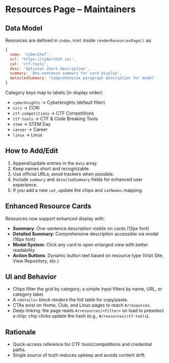 # Resources Page – Maintainers

## Data Model

Resources are defined in `index.html` inside `renderResourcesPage()` as:

```js
{ 
  name: 'CyberChef', 
  url: 'https://cyberchef.io/', 
  cat: 'ctf-tools',
  desc: 'Optional short description',
  summary: 'One-sentence summary for card display',
  detailedSummary: 'Comprehensive paragraph description for modal'
}
```

Category keys map to labels (in display order):
- `cyberknights` → Cyberknights (default filter)
- `ccri` → CCRI
- `ctf-competitions` → CTF Competitions
- `ctf-tools` → CTF & Code Breaking Tools
- `stem` → STEM Day
- `career` → Career
- `linux` → Linux

## How to Add/Edit

1. Append/update entries in the `data` array.
2. Keep names short and recognizable.
3. Use official URLs; avoid trackers when possible.
4. Include `summary` and `detailedSummary` fields for enhanced user experience.
5. If you add a new `cat`, update the chips and `catNames` mapping.

## Enhanced Resource Cards

Resources now support enhanced display with:
- **Summary**: One-sentence description visible on cards (12px font)
- **Detailed Summary**: Comprehensive description accessible via modal (16px font)
- **Modal System**: Click any card to open enlarged view with better readability
- **Action Buttons**: Dynamic button text based on resource type (Visit Site, View Repository, etc.)

## UI and Behavior

- Chips filter the grid by category; a simple input filters by name, URL, or category label.
- A `<details>` block renders the full table for copy/paste.
- CTAs exist on Home, Club, and Linux pages to reach `#/resources`.
- Deep-linking: the page reads `#/resources/<filter>` on load to preselect a chip; chip clicks update the hash (e.g., `#/resources/ctf-tools`).

## Rationale

- Quick-access reference for CTF tools/competitions and credential paths.
- Single source of truth reduces upkeep and avoids content drift.
